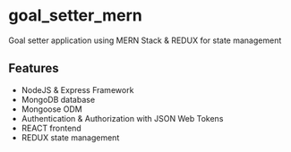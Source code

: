 # goal_setter_mern
Goal setter application using MERN Stack & REDUX for state management

## Features
- NodeJS & Express Framework
- MongoDB database
- Mongoose ODM
- Authentication & Authorization with JSON Web Tokens
- REACT frontend
- REDUX state management

